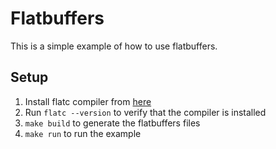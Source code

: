 # Flatbuffers

This is a simple example of how to use flatbuffers.

## Setup

1. Install flatc compiler from [here](https://flatbuffers.dev/building/)
2. Run `flatc --version` to verify that the compiler is installed
3. `make build` to generate the flatbuffers files
4. `make run` to run the example
